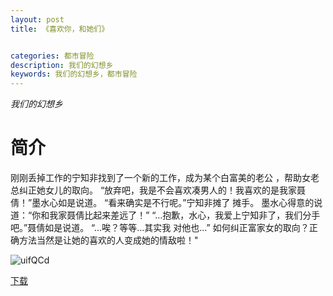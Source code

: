 ```yaml
---
layout: post
title: 《喜欢你，和她们》


categories: 都市冒险
description: 我们的幻想乡
keywords: 我们的幻想乡，都市冒险
---
```


*我们的幻想乡*

# 简介
刚刚丢掉工作的宁知非找到了一个新的工作，成为某个白富美的老公 ，帮助女老总纠正她女儿的取向。 “放弃吧，我是不会喜欢凑男人的！我喜欢的是我家聂倩！”墨水心如是说道。 “看来确实是不行呢。”宁知非摊了 
摊手。 墨水心得意的说道：“你和我家聂倩比起来差远了！” “…抱歉，水心，我爱上宁知非了，我们分手吧。”聂倩如是说道。 “…唉？等等...其实我
对他也...” 如何纠正富家女的取向？正确方法当然是让她的喜欢的人变成她的情敌啦！"

![uifQCd](https://cdn.jsdelivr.net/gh/YYbooks0/yybooks0img@master/bookscover2/uifQCd.1x02dhcwivhc.jpg)

[下载](https://link.jscdn.cn/1drv/aHR0cHM6Ly8xZHJ2Lm1zL3QvcyFBaGU2R2dNWmVFb2poVnBPN1pMUWlPeFpaa1o4P2U9UmJTZm5U.txt)


